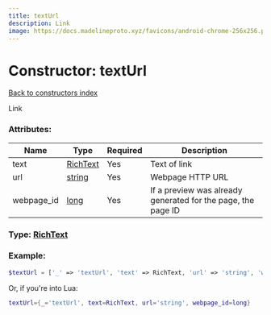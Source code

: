 ```yaml
---
title: textUrl
description: Link
image: https://docs.madelineproto.xyz/favicons/android-chrome-256x256.png
---
```

# Constructor: textUrl  
[Back to constructors index](index.md)



Link

### Attributes:

| Name     |    Type       | Required | Description |
|----------|---------------|----------|-------------|
|text|[RichText](../types/RichText.md) | Yes|Text of link|
|url|[string](../types/string.md) | Yes|Webpage HTTP URL|
|webpage\_id|[long](../types/long.md) | Yes|If a preview was already generated for the page, the page ID|



### Type: [RichText](../types/RichText.md)


### Example:

```php
$textUrl = ['_' => 'textUrl', 'text' => RichText, 'url' => 'string', 'webpage_id' => long];
```  


Or, if you're into Lua:

```lua
textUrl={_='textUrl', text=RichText, url='string', webpage_id=long}

```


